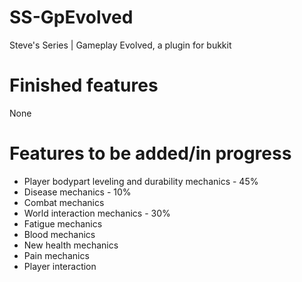 # SS-GpEvolved
Steve's Series | Gameplay Evolved, a plugin for bukkit

# Finished features
None
# Features to be added/in progress
* Player bodypart leveling and durability mechanics - 45%
* Disease mechanics - 10%
* Combat mechanics
* World interaction mechanics - 30%
* Fatigue mechanics
* Blood mechanics
* New health mechanics
* Pain mechanics
* Player interaction

